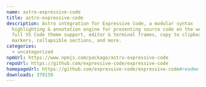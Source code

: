 ```yaml
---
name: astro-expressive-code
title: astro-expressive-code
description: Astro integration for Expressive Code, a modular syntax
  highlighting & annotation engine for presenting source code on the web. Offers
  full VS Code theme support, editor & terminal frames, copy to clipboard, text
  markers, collapsible sections, and more.
categories:
  - uncategorized
npmUrl: https://www.npmjs.com/package/astro-expressive-code
repoUrl: https://github.com/expressive-code/expressive-code
homepageUrl: https://github.com/expressive-code/expressive-code#readme
downloads: 379159
---
```

